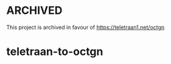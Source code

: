 # ARCHIVED
This project is archived in favour of https://teletraan1.net/octgn

# teletraan-to-octgn
